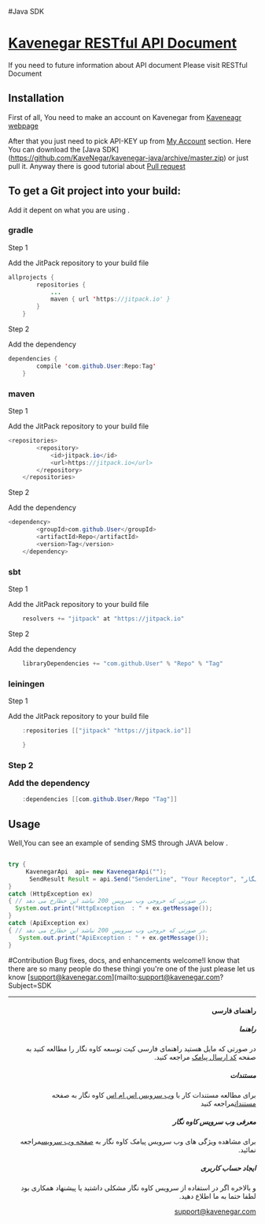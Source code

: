 #Java SDK
# [Kavenegar RESTful API Document](http://kavenegar.com/rest.html)
If you need to future information about API document Please visit RESTful Document

## Installation
First of all, You need to make an account on Kavenegar from [Kaveneagr webpage](https://panel.kavenegar.com/Client/Membership/Register)


After that you just need to pick API-KEY up from [My Account](http://panel.kavenegar.com/Client/setting/index) section.
Here You can download the [Java SDK] (https://github.com/KaveNegar/kavenegar-java/archive/master.zip) or just pull it.
Anyway there is good tutorial about [Pull  request](http://gun.io/blog/how-to-github-fork-branch-and-pull-request/)

## To get a Git project into your build:

Add it depent on what you are using .

### gradle
 Step 1 <p> Add the JitPack repository to your build file </p>
 
```java
allprojects {
		repositories {
			...
			maven { url 'https://jitpack.io' }
		}
	}
```
Step 2<p>Add the dependency</p>

```java
dependencies {
		compile 'com.github.User:Repo:Tag'
	}
```
### maven

 Step 1 <p> Add the JitPack repository to your build file </p>
 
```java
<repositories>
		<repository>
		    <id>jitpack.io</id>
		    <url>https://jitpack.io</url>
		</repository>
	</repositories>
```
Step 2<p>Add the dependency</p>

```java
<dependency>
	    <groupId>com.github.User</groupId>
	    <artifactId>Repo</artifactId>
	    <version>Tag</version>
	</dependency>
```
###  sbt

Step 1 <p> Add the JitPack repository to your build file </p>
 
```java
    resolvers += "jitpack" at "https://jitpack.io"

```
Step 2<p>Add the dependency</p>

```java
    libraryDependencies += "com.github.User" % "Repo" % "Tag"

```
### leiningen

Step 1 <p> Add the JitPack repository to your build file </p>
 
```java
    :repositories [["jitpack" "https://jitpack.io"]]

	}
```
### Step 2<p>Add the dependency</p>

```java
    :dependencies [[com.github.User/Repo "Tag"]]

```
## Usage
Well,You can see an example of sending SMS through JAVA below . 

```java

try {
     KavenegarApi  api= new KavenegarApi("");
      SendResult Result = api.Send("SenderLine", "Your Receptor", "خدمات پیام کوتاه کاوه نگار");
}
catch (HttpException ex)
{ // در صورتی که خروجی وب سرویس 200 نباشد این خطارخ می دهد.
  System.out.print("HttpException  : " + ex.getMessage());
}
catch (ApiException ex)
{ // در صورتی که خروجی وب سرویس 200 نباشد این خطارخ می دهد.
   System.out.print("ApiException : " + ex.getMessage());
}

```

#Contribution
 Bug fixes, docs, and enhancements welcome!I know that there are so many people do these thingi you're one of the  just please let us know [support@kavenegar.com](mailto:support@kavenegar.com?Subject=SDK
 <hr>
<div dir='rtl'>

<h4 id="">راهنمای فارسی</h4>
<h5 id="-1">راهنما</h5>
<p>در صورتی که مایل هستید راهنمای فارسی کیت توسعه کاوه نگار را مطالعه کنید به صفحه
<a href="http://kavenegar.com/sdk.html">کد ارسال پیامک</a> 
مراجعه کنید.</p>
<h5 id="-2">مستندات</h5>
<p>برای مطالعه مستندات کار با
<a href="http://kavenegar.com"> وب سرویس اس ام اس</a>
کاوه نگار به صفحه <a href="http://kavenegar.com/rest.html">مستندات</a>مراجعه کنید</p>
<h5 id="-3">معرفی وب سرویس کاوه نگار</h5>
<p>برای مشاهده ویژگی های وب سرویس پیامک کاوه نگار به <a href="http://kavenegar.com/%D9%88%D8%A8%D8%B3%D8%B1%D9%88%DB%8C%D8%B3-%D9%BE%DB%8C%D8%A7%D9%85%DA%A9.html">صفحه  وب سرویس</a>مراجعه نمائید.</p>
<h5 id="-4">ایجاد حساب کاربری</h5>
<p>و بالاخره اگر در استفاده از سرویس کاوه نگار مشکلی داشتید یا پیشنهاد همکاری  بود لطفا حتما به ما اطلاع دهید.</p>
<p><a href="mailto:support@kavenegar.com">support@kavenegar.com</a></p>
</div>
